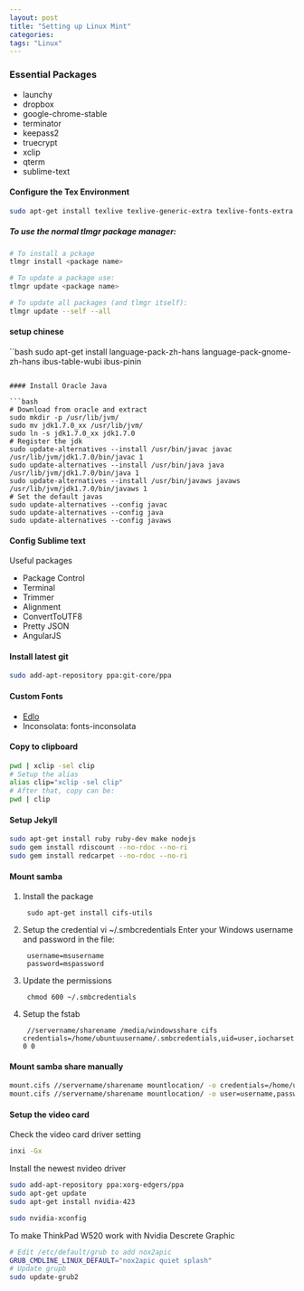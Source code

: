 ```yaml
---
layout: post
title: "Setting up Linux Mint"
categories:
tags: "Linux"
---
```



### Essential Packages
 
* launchy
* dropbox
* google-chrome-stable
* terminator
* keepass2
* truecrypt
* xclip
* qterm
* sublime-text

#### Configure the Tex Environment

```bash
sudo apt-get install texlive texlive-generic-extra texlive-fonts-extra texmaker
```

##### To use the normal tlmgr package manager:
    
```bash
# To install a pckage
tlmgr install <package name>

# To update a package use:
tlmgr update <package name>

# To update all packages (and tlmgr itself):
tlmgr update --self --all
```

#### setup chinese

``bash 
sudo apt-get install language-pack-zh-hans language-pack-gnome-zh-hans ibus-table-wubi ibus-pinin
```

#### Install Oracle Java
    
```bash
# Download from oracle and extract
sudo mkdir -p /usr/lib/jvm/
sudo mv jdk1.7.0_xx /usr/lib/jvm/ 
sudo ln -s jdk1.7.0_xx jdk1.7.0
# Register the jdk
sudo update-alternatives --install /usr/bin/javac javac /usr/lib/jvm/jdk1.7.0/bin/javac 1 
sudo update-alternatives --install /usr/bin/java java /usr/lib/jvm/jdk1.7.0/bin/java 1 
sudo update-alternatives --install /usr/bin/javaws javaws /usr/lib/jvm/jdk1.7.0/bin/javaws 1 
# Set the default javas
sudo update-alternatives --config javac
sudo update-alternatives --config java
sudo update-alternatives --config javaws
```

#### Config Sublime text

Useful packages

  * Package Control
  * Terminal
  * Trimmer
  * Alignment
  * ConvertToUTF8
  * Pretty JSON
  * AngularJS

#### Install latest git

```bash
sudo add-apt-repository ppa:git-core/ppa
```

#### Custom Fonts

* [Edlo](http://erichamiter.com/Edlo/)
* Inconsolata: fonts-inconsolata

#### Copy to clipboard

```bash
pwd | xclip -sel clip
# Setup the alias
alias clip="xclip -sel clip"
# After that, copy can be:
pwd | clip

```

#### Setup Jekyll

``` bash
sudo apt-get install ruby ruby-dev make nodejs
sudo gem install rdiscount --no-rdoc --no-ri
sudo gem install redcarpet --no-rdoc --no-ri
```

#### Mount samba

1. Install the package

		sudo apt-get install cifs-utils

2. Setup the credential vi ~/.smbcredentials Enter your Windows username and password in the file:

		username=msusername
		password=mspassword

3. Update the permissions

		chmod 600 ~/.smbcredentials

4. Setup the fstab

		//servername/sharename /media/windowsshare cifs credentials=/home/ubuntuusername/.smbcredentials,uid=user,iocharset=utf8,sec=ntlm 0 0

#### Mount samba share manually

``` bash
mount.cifs //servername/sharename mountlocation/ -o credentials=/home/user/.smbcredentials,uid=userid,iocharset=utf8,sec=ntlm
mount.cifs //servername/sharename mountlocation/ -o user=username,password=passwd,uid=userid,iocharset=utf8,sec=ntlm
```


#### Setup the video card
Check the video card driver setting

```bash
inxi -Gx
```

Install the newest nvideo driver

```bash
sudo add-apt-repository ppa:xorg-edgers/ppa
sudo apt-get update
sudo apt-get install nvidia-423

sudo nvidia-xconfig
```

To make ThinkPad W520 work with Nvidia Descrete Graphic

```bash
# Edit /etc/default/grub to add nox2apic
GRUB_CMDLINE_LINUX_DEFAULT="nox2apic quiet splash"
# Update grupb
sudo update-grub2
```
